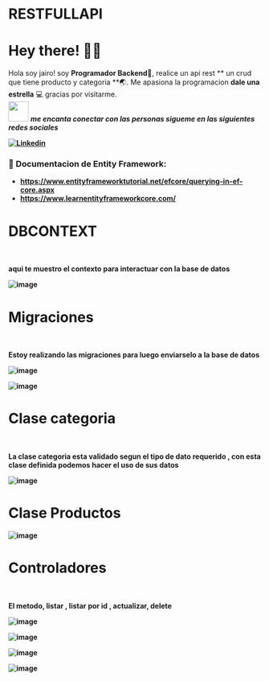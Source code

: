 # RESTFULLAPI
# Hey there! :wave::smiley:

<!--Introduction -->
Hola soy jairo! soy **Programador Backend**:iphone:, realice un api rest ** un crud que tiene producto y categoria **:earth_asia:. Me apasiona la programacion  **dale una estrella**  :computer: gracias por visitarme.
<br>
<img src="https://media.giphy.com/media/LnQjpWaON8nhr21vNW/giphy.gif" width="40"> <em><b>me encanta conectar con las personas sigueme en las siguientes redes sociales</em>

<!-- Your badges -->
[![Linkedin](https://img.shields.io/badge/-JairoAyllon-blue?style=flat&logo=Linkedin&logoColor=white)](https://www.linkedin.com/in/jairo-andre-ayllon-cardenas-9bb46b202/)
<!-- Profile View Count -->
 
<!-- Working GIF -->
<!--<img src="https://github.com/JoykishanSharma/JoykishanSharma/blob/master/dev_object.png" alt="dev_object" align="right" width="500" height="250" />-->

### 💼  Documentacion de Entity Framework: 
* https://www.entityframeworktutorial.net/efcore/querying-in-ef-core.aspx
* https://www.learnentityframeworkcore.com/

 <h1>DBCONTEXT</h1></br>
 <p>aqui te muestro el contexto para interactuar con la base de datos </p>
 
 ![image](https://github.com/josiasisrael14/RESTFULLAPI/assets/43103053/4b33af80-2a6d-41ac-b3a1-7f92c0b7a18e)
 
 <h1>Migraciones</h1></br>
 <p>Estoy realizando las migraciones para luego enviarselo a la base de datos</p>
 
 ![image](https://github.com/josiasisrael14/RESTFULLAPI/assets/43103053/8cd2d5a9-4307-4672-90d5-2cf3dca69967)
 
 ![image](https://github.com/josiasisrael14/RESTFULLAPI/assets/43103053/fc819013-6464-48ef-832c-d93adea834ac)

<h1>Clase categoria</h1></br>
<p>La clase categoria esta validado segun el tipo de dato requerido , con esta clase definida podemos hacer el uso de sus datos</p>

![image](https://github.com/josiasisrael14/RESTFULLAPI/assets/43103053/231dd4c1-08e9-4fdd-af24-acf670b4a047)

<h1>Clase Productos</h1>

![image](https://github.com/josiasisrael14/RESTFULLAPI/assets/43103053/38517faf-b37e-4b7b-bb78-4d30e09fe32a)

<h1>Controladores</h1></br>
<p>El metodo, listar , listar por id , actualizar, delete</p>

![image](https://github.com/josiasisrael14/RESTFULLAPI/assets/43103053/7b7d109b-57b1-434b-8708-c01098a2f864)


![image](https://github.com/josiasisrael14/RESTFULLAPI/assets/43103053/9a35a159-3aa5-4b0e-9164-c21414fdb394)

![image](https://github.com/josiasisrael14/RESTFULLAPI/assets/43103053/086aedd7-7311-4e35-ba73-d4c7db181b61)


![image](https://github.com/josiasisrael14/RESTFULLAPI/assets/43103053/3507374d-67a1-4b88-8416-eaa2f8f22f47)









 
 
